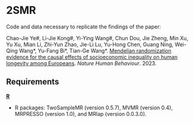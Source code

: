 # 2SMR
Code and data necessary to replicate the findings of the paper: 

Chao-Jie Ye#, Li-Jie Kong#, Yi-Ying Wang#, Chun Dou, Jie Zheng, Min Xu, Yu Xu, Mian Li, Zhi-Yun Zhao, Jie-Li Lu, Yu-Hong Chen, Guang Ning, Wei-Qing Wang*, Yu-Fang Bi*, Tian-Ge Wang*. [Mendelian randomization evidence for the causal effects of socioeconomic inequality on human longevity among Europeans](https://www.nature.com/articles/s41562-023-01646-1). *Nature Human Behaviour*. 2023.

## Requirements
[**R**](https://www.r-project.org/)
- R packages: TwoSampleMR (version 0.5.7), MVMR (version 0.4), MRPRESSO (version 1.0), and MRlap (version 0.0.3.0).
